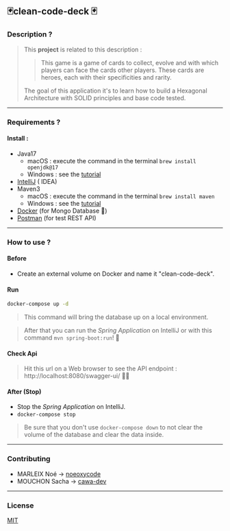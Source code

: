 🃏clean-code-deck 🃏
---

### Description ?

> This **project** is related to this description :
>> This game is a game of
> > cards to collect, evolve and with which players can face the cards
> > other players. These cards are heroes, each with their specificities and rarity.
>
> The goal of this application it's to learn how to build a Hexagonal Architecture
> with SOLID principles and base code tested.
---

### Requirements ?

#### Install :

* Java17
    * macOS : execute the command in the terminal ``brew install openjdk@17``
    * Windows : see the [tutorial](https://java.tutorials24x7.com/blog/how-to-install-java-17-on-windows)
* [IntelliJ](https://www.jetbrains.com/idea/download/?source=google&medium=cpc&campaign=9736964302&term=intellij%20idea&content=602143185538&gclid=CjwKCAiArY2fBhB9EiwAWqHK6p_4ouOGjREHl3lQVuOk2uDV1zVjgXv85LKubo850OYSnTweu859shoCUToQAvD_BwE#section=mac) (
  IDEA)
* Maven3
    * macOS : execute the command in the terminal ``brew install maven``
    * Windows : see the [tutorial](https://maven.apache.org/install.html)
* [Docker](https://www.docker.com/) (for Mongo Database 🥭)
* [Postman](https://www.postman.com/) (for test REST API)

---

### How to use ?

#### Before

* Create an external volume on Docker and name it "clean-code-deck".

#### Run

```bash
docker-compose up -d
```

> This command will bring the database up on a local environment.

> After that you can run the *Spring Application* on IntelliJ or with this command `mvn spring-boot:run`! 🚀

#### Check Api

> Hit this url on a Web browser to see the API endpoint : http://localhost:8080/swagger-ui/ 🙌🏻

#### After (Stop)

* Stop the *Spring Application* on IntelliJ.
* ```docker-compose stop```

> Be sure that you don't use ```docker-compose down``` to not clear the volume of the database and clear the data
> inside.
---

### Contributing

* MARLEIX Noé -> [noeoxycode](https://github.com/noeoxycode)
* MOUCHON Sacha -> [cawa-dev](https://github.com/cawa-dev)

---

### License

[MIT](https://choosealicense.com/licenses/mit/)

